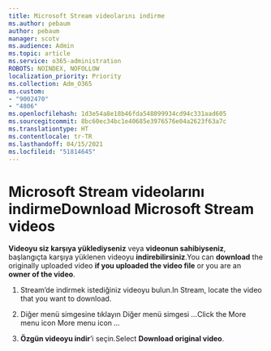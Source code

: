 ```yaml
---
title: Microsoft Stream videolarını indirme
ms.author: pebaum
author: pebaum
manager: scotv
ms.audience: Admin
ms.topic: article
ms.service: o365-administration
ROBOTS: NOINDEX, NOFOLLOW
localization_priority: Priority
ms.collection: Adm_O365
ms.custom:
- "9002470"
- "4806"
ms.openlocfilehash: 1d3e54a8e18b46fda548099934cd94c331aad605
ms.sourcegitcommit: 8bc60ec34bc1e40685e3976576e04a2623f63a7c
ms.translationtype: HT
ms.contentlocale: tr-TR
ms.lasthandoff: 04/15/2021
ms.locfileid: "51814645"
---
```

# <a name="download-microsoft-stream-videos"></a><span data-ttu-id="ddba3-102">Microsoft Stream videolarını indirme</span><span class="sxs-lookup"><span data-stu-id="ddba3-102">Download Microsoft Stream videos</span></span>

<span data-ttu-id="ddba3-103">**Videoyu siz karşıya yüklediyseniz** veya **videonun sahibiyseniz**, başlangıçta karşıya yüklenen videoyu **indirebilirsiniz**.</span><span class="sxs-lookup"><span data-stu-id="ddba3-103">You can **download** the originally uploaded video **if you uploaded the video file** or you are an **owner of the video**.</span></span>

1. <span data-ttu-id="ddba3-104">Stream’de indirmek istediğiniz videoyu bulun.</span><span class="sxs-lookup"><span data-stu-id="ddba3-104">In Stream, locate the video that you want to download.</span></span>

2. <span data-ttu-id="ddba3-105">Diğer menü simgesine tıklayın Diğer menü simgesi *...*</span><span class="sxs-lookup"><span data-stu-id="ddba3-105">Click the More menu icon More menu icon *...*</span></span>

3. <span data-ttu-id="ddba3-106">**Özgün videoyu indir**’i seçin.</span><span class="sxs-lookup"><span data-stu-id="ddba3-106">Select **Download original video**.</span></span>
